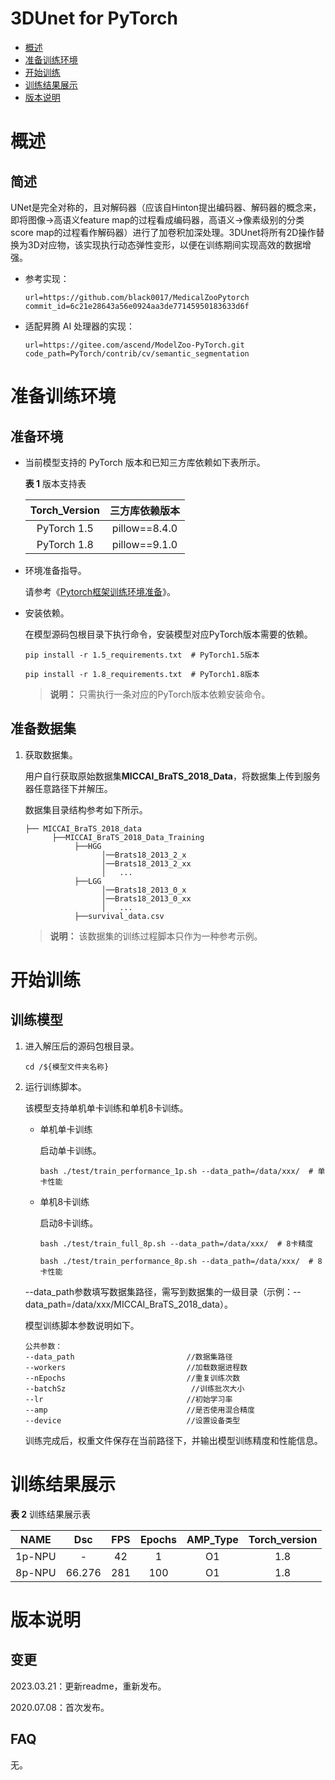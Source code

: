 # 3DUnet for PyTorch

-   [概述](概述.md)
-   [准备训练环境](准备训练环境.md)
-   [开始训练](开始训练.md)
-   [训练结果展示](训练结果展示.md)
-   [版本说明](版本说明.md)



# 概述

## 简述

UNet是完全对称的，且对解码器（应该自Hinton提出编码器、解码器的概念来，即将图像->高语义feature map的过程看成编码器，高语义->像素级别的分类score map的过程看作解码器）进行了加卷积加深处理。3DUnet将所有2D操作替换为3D对应物，该实现执行动态弹性变形，以便在训练期间实现高效的数据增强。

- 参考实现：

  ```
  url=https://github.com/black0017/MedicalZooPytorch
  commit_id=6c21e28643a56e0924aa3de77145950183633d6f
  ```
  
- 适配昇腾 AI 处理器的实现：

  ```
  url=https://gitee.com/ascend/ModelZoo-PyTorch.git
  code_path=PyTorch/contrib/cv/semantic_segmentation
  ```


# 准备训练环境

## 准备环境

- 当前模型支持的 PyTorch 版本和已知三方库依赖如下表所示。

  **表 1**  版本支持表

  | Torch_Version      | 三方库依赖版本                                 |
  | :--------: | :----------------------------------------------------------: |
  | PyTorch 1.5 | pillow==8.4.0 |
  | PyTorch 1.8 | pillow==9.1.0 |
  
- 环境准备指导。

  请参考《[Pytorch框架训练环境准备](https://www.hiascend.com/document/detail/zh/ModelZoo/pytorchframework/ptes)》。
  
- 安装依赖。

  在模型源码包根目录下执行命令，安装模型对应PyTorch版本需要的依赖。
  ```
  pip install -r 1.5_requirements.txt  # PyTorch1.5版本
  
  pip install -r 1.8_requirements.txt  # PyTorch1.8版本
  ```
  > **说明：** 
  >只需执行一条对应的PyTorch版本依赖安装命令。


## 准备数据集

1. 获取数据集。

   用户自行获取原始数据集**MICCAI_BraTS_2018_Data**，将数据集上传到服务器任意路径下并解压。

   数据集目录结构参考如下所示。

   ```
   ├── MICCAI_BraTS_2018_data
         ├──MICCAI_BraTS_2018_Data_Training
              ├──HGG
                    │──Brats18_2013_2_x
                    │──Brats18_2013_2_xx
                    │   ...       
              ├──LGG
                    │──Brats18_2013_0_x
                    │──Brats18_2013_0_xx
                    │   ...
              ├──survival_data.csv
   ```
   
   > **说明：** 
   >该数据集的训练过程脚本只作为一种参考示例。


# 开始训练

## 训练模型

1. 进入解压后的源码包根目录。

   ```
   cd /${模型文件夹名称} 
   ```

2. 运行训练脚本。

   该模型支持单机单卡训练和单机8卡训练。

   - 单机单卡训练

     启动单卡训练。

     ```
     bash ./test/train_performance_1p.sh --data_path=/data/xxx/  # 单卡性能
     ```
     
   - 单机8卡训练

     启动8卡训练。

     ```
     bash ./test/train_full_8p.sh --data_path=/data/xxx/  # 8卡精度
     
     bash ./test/train_performance_8p.sh --data_path=/data/xxx/  # 8卡性能
     ```

   --data_path参数填写数据集路径，需写到数据集的一级目录（示例：--data_path=/data/xxx/MICCAI_BraTS_2018_data）。
   
   模型训练脚本参数说明如下。
   
   ```
   公共参数：
   --data_path                         //数据集路径
   --workers                           //加载数据进程数
   --nEpochs                           //重复训练次数
   --batchSz                        	//训练批次大小
   --lr                                //初始学习率
   --amp                               //是否使用混合精度
   --device                            //设置设备类型
   ```
   
   训练完成后，权重文件保存在当前路径下，并输出模型训练精度和性能信息。

# 训练结果展示

**表 2**  训练结果展示表

|  NAME  |  Dsc   | FPS  | Epochs | AMP_Type | Torch_version |
| :----: | :----: | :--: | :----: | :------: | :-----------: |
| 1p-NPU |   -    |  42  |   1    |    O1    |      1.8      |
| 8p-NPU | 66.276 | 281  |  100   |    O1    |      1.8      |


# 版本说明

## 变更

2023.03.21：更新readme，重新发布。

2020.07.08：首次发布。

## FAQ

无。